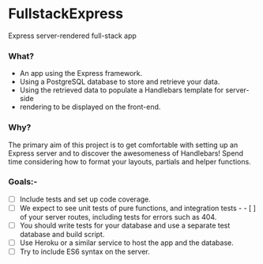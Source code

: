 # FullstackExpress

Express server-rendered full-stack app

### What?
* An app using the Express framework.
* Using a PostgreSQL database to store and retrieve your data.
* Using the retrieved data to populate a Handlebars template for server-side 
* rendering to be displayed on the front-end.

### Why?
The primary aim of this project is to get comfortable with setting up an Express server and to discover the awesomeness of Handlebars! Spend time considering how to format your layouts, partials and helper functions.

### Goals:-
- [ ] Include tests and set up code coverage.
- [ ] We expect to see unit tests of pure functions, and integration tests - - [ ] of your server routes, including tests for errors such as 404.
- [ ] You should write tests for your database and use a separate test database and build script.
- [ ] Use Heroku or a similar service to host the app and the database.
- [ ] Try to include ES6 syntax on the server.
